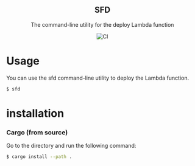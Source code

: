<div align="center">
<h2>SFD</h2>

The command-line utility for the deploy Lambda function

![CI](https://github.com/ta3113ta/sfd/actions/workflows/rust.yml/badge.svg)

</div>

# Usage
You can use the sfd command-line utility to deploy the Lambda function.

```bash
$ sfd
```


# installation

### Cargo (from source)
Go to the directory and run the following command:
```bash
$ cargo install --path .
```
